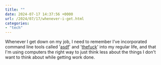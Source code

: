 ```yaml
---
title: ""
date: 2024-07-17 14:37:56 +0000
url: /2024/07/17/whenever-i-get.html
categories:
- "tech"
---
```

Whenever I get down on my job, I need to remember I've incorporated command line tools called '[asdf](https://github.com/asdf-vm/asdf)' and '[thefuck](https://github.com/nvbn/thefuck)' into my regular life, and that I'm using computers the right way to just think less about the things I don't want to think about while getting work done.